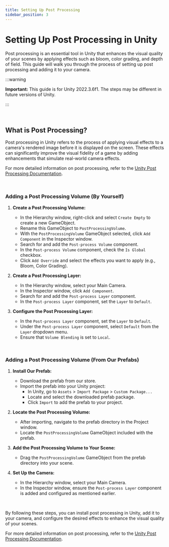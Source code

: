```yaml
---
title: Setting Up Post Processing
sidebar_position: 3
---
```


# Setting Up Post Processing in Unity

Post processing is an essential tool in Unity that enhances the visual quality of your scenes by applying effects such as bloom, color grading, and depth of field. This guide will walk you through the process of setting up post processing and adding it to your camera.

:::warning

**Important:** This guide is for Unity 2022.3.6f1. The steps may be different in future versions of Unity.

:::

<br/>

## What is Post Processing?

Post processing in Unity refers to the process of applying visual effects to a camera's rendered image before it is displayed on the screen. These effects can significantly improve the visual fidelity of a game by adding enhancements that simulate real-world camera effects.

For more detailed information on post processing, refer to the [Unity Post Processing Documentation](https://docs.unity3d.com/Packages/com.unity.postprocessing@3.1/manual/index.html).

<br/>

### Adding a Post Processing Volume (By Yourself)

1. **Create a Post Processing Volume:**
   - In the Hierarchy window, right-click and select `Create Empty` to create a new GameObject.
   - Rename this GameObject to `PostProcessingVolume`.
   - With the `PostProcessingVolume` GameObject selected, click `Add Component` in the Inspector window.
   - Search for and add the `Post-process Volume` component.
   - In the `Post-process Volume` component, check the `Is Global` checkbox.
   - Click `Add Override` and select the effects you want to apply (e.g., Bloom, Color Grading).

2. **Create a Post Processing Layer:**
   - In the Hierarchy window, select your Main Camera.
   - In the Inspector window, click `Add Component`.
   - Search for and add the `Post-process Layer` component.
   - In the `Post-process Layer` component, set the `Layer` to `Default`.

3. **Configure the Post Processing Layer:**
   - In the `Post-process Layer` component, set the `Layer` to `Default`.
   - Under the `Post-process Layer` component, select `Default` from the `Layer` dropdown menu.
   - Ensure that `Volume Blending` is set to `Local`.

<br/>

### Adding a Post Processing Volume (From Our Prefabs)

1. **Install Our Prefab:**
   - Download the prefab from our store.
   - Import the prefab into your Unity project:
     - In Unity, go to `Assets` > `Import Package` > `Custom Package...`
     - Locate and select the downloaded prefab package.
     - Click `Import` to add the prefab to your project.

2. **Locate the Post Processing Volume:**
   - After importing, navigate to the prefab directory in the Project window.
   - Locate the `PostProcessingVolume` GameObject included with the prefab.

3. **Add the Post Processing Volume to Your Scene:**
   - Drag the `PostProcessingVolume` GameObject from the prefab directory into your scene.

4. **Set Up the Camera:**
   - In the Hierarchy window, select your Main Camera.
   - In the Inspector window, ensure the `Post-process Layer` component is added and configured as mentioned earlier.

<br/>

By following these steps, you can install post processing in Unity, add it to your camera, and configure the desired effects to enhance the visual quality of your scenes.

For more detailed information on post processing, refer to the [Unity Post Processing Documentation](https://docs.unity3d.com/Packages/com.unity.postprocessing@3.1/manual/index.html).
